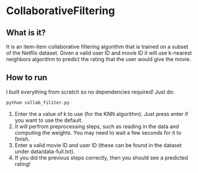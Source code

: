 ﻿# CollaborativeFiltering
## What is it?
It is an item-item collaborative filtering algorithm that is trained on a subset of the Netflix dataset. Given a valid user ID and movie ID it will use k-nearest neighbors algorithm to predict the rating that the user would give the movie.
## How to run
I built everything from scratch so no dependencies required! Just do:
```python
python collab_filiter.py
```
1. Enter the a value of k to use (for the KNN algorithm). Just press enter if you want to use the default.
2. It will perfrom preprocessing steps, such as reading in the data and computing the weights. You may need to wait a few seconds for it to finish.
3. Enter a valid movie ID and user ID (these can be found in the dataset under data/data-full.txt).
4. If you did the previous steps correctly, then you should see a predicted rating! 
